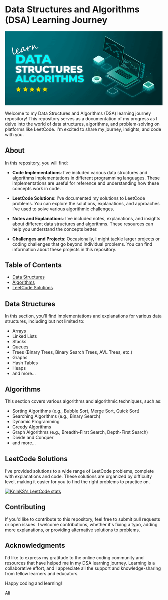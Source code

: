 # Data Structures and Algorithms (DSA) Learning Journey

!["DSAIMG"](./ss.gif)

Welcome to my Data Structures and Algorithms (DSA) learning journey repository! This repository serves as a documentation of my progress as I delve into the world of data structures, algorithms, and problem-solving on platforms like LeetCode. I'm excited to share my journey, insights, and code with you.

## About

In this repository, you will find:

- **Code Implementations**: I've included various data structures and algorithms implementations in different programming languages. These implementations are useful for reference and understanding how these concepts work in code.

- **LeetCode Solutions**: I've documented my solutions to LeetCode problems. You can explore the solutions, explanations, and approaches I've used to solve various algorithmic challenges.

- **Notes and Explanations**: I've included notes, explanations, and insights about different data structures and algorithms. These resources can help you understand the concepts better.

- **Challenges and Projects**: Occasionally, I might tackle larger projects or coding challenges that go beyond individual problems. You can find information about these projects in this repository.

## Table of Contents

- [Data Structures](#data-structures)
- [Algorithms](#algorithms)
- [LeetCode Solutions](#leetcode-solutions)

## Data Structures

In this section, you'll find implementations and explanations for various data structures, including but not limited to:

- Arrays
- Linked Lists
- Stacks
- Queues
- Trees (Binary Trees, Binary Search Trees, AVL Trees, etc.)
- Graphs
- Hash Tables
- Heaps
- and more...

## Algorithms

This section covers various algorithms and algorithmic techniques, such as:

- Sorting Algorithms (e.g., Bubble Sort, Merge Sort, Quick Sort)
- Searching Algorithms (e.g., Binary Search)
- Dynamic Programming
- Greedy Algorithms
- Graph Algorithms (e.g., Breadth-First Search, Depth-First Search)
- Divide and Conquer
- and more...

## LeetCode Solutions

I've provided solutions to a wide range of LeetCode problems, complete with explanations and code. These solutions are organized by difficulty level, making it easier for you to find the right problems to practice on.

[![KnlnKS's LeetCode stats](https://leetcode-stats-six.vercel.app/?username=Zo3rb&theme=dark)](https://github.com/KnlnKS/leetcode-stats)

## Contributing

If you'd like to contribute to this repository, feel free to submit pull requests or open issues. I welcome contributions, whether it's fixing a typo, adding more explanations, or providing alternative solutions to problems.

## Acknowledgments

I'd like to express my gratitude to the online coding community and resources that have helped me in my DSA learning journey. Learning is a collaborative effort, and I appreciate all the support and knowledge-sharing from fellow learners and educators.

Happy coding and learning!

Ali
